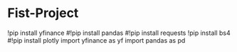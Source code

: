 # Fist-Project
!pip install yfinance
#!pip install pandas
#!pip install requests
!pip install bs4
#!pip install plotly
import yfinance as yf
import pandas as pd
